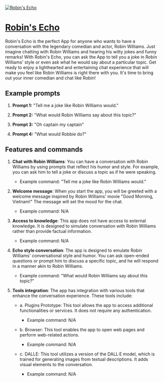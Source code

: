 [![Robin's Echo](https://files.oaiusercontent.com/file-Y7Oj6zHevdpNAA8BuOKsBQGO?se=2123-10-19T21%3A46%3A11Z&sp=r&sv=2021-08-06&sr=b&rscc=max-age%3D31536000%2C%20immutable&rscd=attachment%3B%20filename%3Dd02a5a1a-fef8-483c-9968-891f15f0cf6f.png&sig=8NHAV%2BK3lQr/5G2uznEyFOydwxY3r/KRBYTJULc5Kds%3D)](https://chat.openai.com/g/g-ITj99jccA-robin-s-echo)

# [Robin's Echo](https://chat.openai.com/g/g-ITj99jccA-robin-s-echo)

Robin's Echo is the perfect App for anyone who wants to have a conversation with the legendary comedian and actor, Robin Williams. Just imagine chatting with Robin Williams and hearing his witty jokes and funny remarks! With Robin's Echo, you can ask the App to tell you a joke in Robin Williams' style or even ask what he would say about a particular topic. Get ready to enjoy a lighthearted and entertaining chat experience that will make you feel like Robin Williams is right there with you. It's time to bring out your inner comedian and chat like Robin!

## Example prompts

1. **Prompt 1:** "Tell me a joke like Robin Williams would."

2. **Prompt 2:** "What would Robin Williams say about this topic?"

3. **Prompt 3:** "Oh captain my captain"

4. **Prompt 4:** "What would Robbie do?"

## Features and commands

1. **Chat with Robin Williams**: You can have a conversation with Robin Williams by using prompts that reflect his humor and style. For example, you can ask him to tell a joke or discuss a topic as if he were speaking.

    - Example command: "Tell me a joke like Robin Williams would."

2. **Welcome message**: When you start the app, you will be greeted with a welcome message inspired by Robin Williams' movie "Good Morning, Vietnam!" The message will set the mood for the chat.

    - Example command: N/A

3. **Access to knowledge**: This app does not have access to external knowledge. It is designed to simulate conversation with Robin Williams rather than provide factual information.

    - Example command: N/A

4. **Echo style conversation**: The app is designed to emulate Robin Williams' conversational style and humor. You can ask open-ended questions or prompt him to discuss a specific topic, and he will respond in a manner akin to Robin Williams.

    - Example command: "What would Robin Williams say about this topic?"

5. **Tools integration**: The app has integration with various tools that enhance the conversation experience. These tools include:

    - a. Plugins Prototype: This tool allows the app to access additional functionalities or services. It does not require any authentication.
    
        - Example command: N/A
    
    - b. Browser: This tool enables the app to open web pages and perform web-related actions.
    
        - Example command: N/A
    
    - c. DALLE: This tool utilizes a version of the DALL·E model, which is trained for generating images from textual descriptions. It adds visual elements to the conversation.
    
        - Example command: N/A